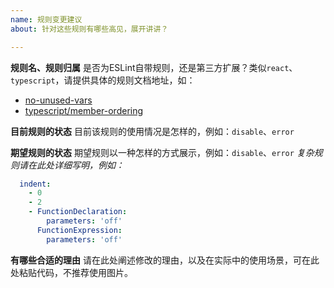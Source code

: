 ```yaml
---
name: 规则变更建议
about: 针对这些规则有哪些高见，展开讲讲？

---
```


**规则名、规则归属**
是否为ESLint自带规则，还是第三方扩展？类似`react`、`typescript`，请提供具体的规则文档地址，如： 
 
- [no-unused-vars](https://eslint.org/docs/rules/no-unused-vars)
- [typescript/member-ordering](https://github.com/nzakas/eslint-plugin-typescript/blob/master/docs/rules/member-ordering.md)

**目前规则的状态**
目前该规则的使用情况是怎样的，例如：`disable`、`error`

**期望规则的状态**
期望规则以一种怎样的方式展示，例如：`disable`、`error`
_复杂规则请在此处详细写明，例如：_
```yaml
  indent:
    - 0
    - 2
    - FunctionDeclaration: 
        parameters: 'off'
      FunctionExpression:
        parameters: 'off'
```

**有哪些合适的理由**
请在此处阐述修改的理由，以及在实际中的使用场景，可在此处粘贴代码，不推荐使用图片。
